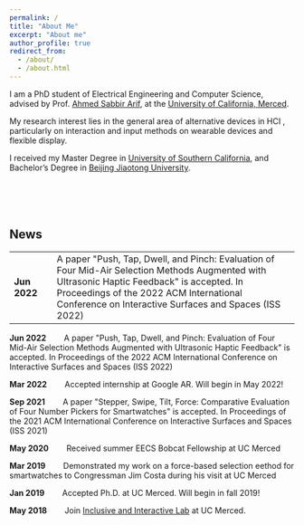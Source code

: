 ```yaml
---
permalink: /
title: "About Me"
excerpt: "About me"
author_profile: true
redirect_from: 
  - /about/
  - /about.html
---
```


I am a PhD student of Electrical Engineering and Computer Science, advised by Prof. [Ahmed Sabbir Arif](http://www.asarif.com/), at the [University of California, Merced](https://www.ucmerced.edu/).


My research interest lies in the general area of alternative devices in HCI , particularly on interaction and input methods on wearable devices and flexible display.

I received my Master Degree in [University of Southern California](https://www.usc.edu/), and Bachelor’s Degree in [Beijing Jiaotong University](http://en.njtu.edu.cn/).
<br/><br/><br/><br/><br/>

News
------
<table>
  <tbody>
    <colgroup>
      <col width="15%" />
      <col width="85%" />
    </colgroup>
    <tr>
      <td><b>Jun 2022<b></td><td>A paper "Push, Tap, Dwell, and Pinch: Evaluation of Four Mid-Air Selection Methods Augmented with Ultrasonic Haptic Feedback" is accepted. In Proceedings of the 2022 ACM International Conference on Interactive Surfaces and Spaces (ISS 2022)</td>
    </tr>
  </tbody>
</table>
<p><b>Jun 2022</b>&nbsp;&nbsp;&nbsp;&nbsp;&nbsp;&nbsp;&nbsp;&nbsp;A paper "Push, Tap, Dwell, and Pinch: Evaluation of Four Mid-Air Selection Methods Augmented with Ultrasonic Haptic Feedback" is accepted. In Proceedings of the 2022 ACM International Conference on Interactive Surfaces and Spaces (ISS 2022)</p>
<p><b>Mar 2022</b>&nbsp;&nbsp;&nbsp;&nbsp;&nbsp;&nbsp;&nbsp;&nbsp;Accepted internship at Google AR. Will begin in May 2022!</p>
<p><b>Sep 2021</b>&nbsp;&nbsp;&nbsp;&nbsp;&nbsp;&nbsp;&nbsp;&nbsp;A paper "Stepper, Swipe, Tilt, Force: Comparative Evaluation of Four Number Pickers for Smartwatches" is accepted. In Proceedings of the 2021 ACM International Conference on Interactive Surfaces and Spaces (ISS 2021)</p>
<p><b>May 2020</b>&nbsp;&nbsp;&nbsp;&nbsp;&nbsp;&nbsp;&nbsp;&nbsp;Received summer EECS Bobcat Fellowship at UC Merced</p>
<p><b>Mar 2019</b>&nbsp;&nbsp;&nbsp;&nbsp;&nbsp;&nbsp;&nbsp;&nbsp;Demonstrated my work on a force-based selection eethod for smartwatches to Congressman Jim Costa during his visit at UC Merced</p>
<p><b>Jan 2019</b>&nbsp;&nbsp;&nbsp;&nbsp;&nbsp;&nbsp;&nbsp;&nbsp;Accepted Ph.D. at UC Merced. Will begin in fall 2019!
<p><b>May 2018</b>&nbsp;&nbsp;&nbsp;&nbsp;&nbsp;&nbsp;&nbsp;&nbsp;Join <a href="http://www.asarif.com/index.html">Inclusive and Interactive Lab</a> at UC Merced.</p>

  
